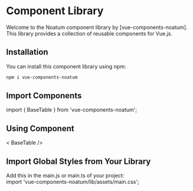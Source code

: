 # Component Library

Welcome to the Noatum component library by [vue-components-noatum]. This library provides a collection of reusable components for Vue.js.

## Installation

You can install this component library using npm:

```bash
npm i vue-components-noatum
```

## Import Components

import { BaseTable } from 'vue-components-noatum';

## Using Component

< BaseTable />

## Import Global Styles from Your Library

Add this in the main.js or main.ts of your project:<br>
import 'vue-components-noatum/lib/assets/main.css';